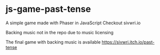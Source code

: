# js-game-past-tense
A simple game made with Phaser in JavaScript
Checkout sivwri.io

Backing music not in the repo due to music licensing

The final game with backing music is available https://sivwri.itch.io/past-tense 
